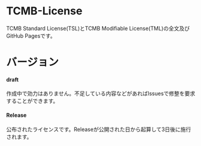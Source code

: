 # TCMB-License
TCMB Standard License(TSL)とTCMB Modifiable License(TML)の全文及びGitHub Pagesです。
# バージョン
#### draft
作成中で効力はありません。不足している内容などがあればIssuesで修整を要求することができます。
#### Release
公布されたライセンスです。Releaseが公開された日から起算して3日後に施行されます。
